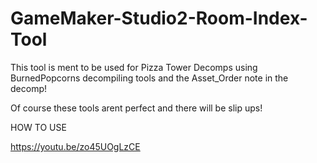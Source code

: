 # GameMaker-Studio2-Room-Index-Tool
This tool is ment to be used for Pizza Tower Decomps using BurnedPopcorns decompiling tools and the Asset_Order note in the decomp!

Of course these tools arent perfect and there will be slip ups!

HOW TO USE

https://youtu.be/zo45UOgLzCE
